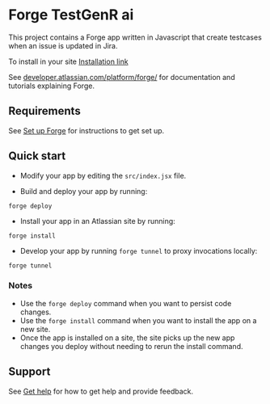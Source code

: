 # Forge TestGenR ai

This project contains a Forge app written in Javascript that create testcases when an issue is updated in Jira.

To install in your site [Installation link](https://developer.atlassian.com/console/install/5218dcc8-b35d-40ab-8224-655c4de8b904?signature=3bbb307fccc5e0de0661248cdf8526b6848b532d4f4a89d4413338736236af634ebd175dbcffc2b040bbae9257effb34e100e526566ee41abddc821407aa8298&product=jira)

See [developer.atlassian.com/platform/forge/](https://developer.atlassian.com/platform/forge) for documentation and tutorials explaining Forge.

## Requirements

See [Set up Forge](https://developer.atlassian.com/platform/forge/set-up-forge/) for instructions to get set up.

## Quick start

- Modify your app by editing the `src/index.jsx` file.

- Build and deploy your app by running:

```
forge deploy
```

- Install your app in an Atlassian site by running:

```
forge install
```

- Develop your app by running `forge tunnel` to proxy invocations locally:

```
forge tunnel
```

### Notes

- Use the `forge deploy` command when you want to persist code changes.
- Use the `forge install` command when you want to install the app on a new site.
- Once the app is installed on a site, the site picks up the new app changes you deploy without needing to rerun the install command.

## Support

See [Get help](https://developer.atlassian.com/platform/forge/get-help/) for how to get help and provide feedback.
